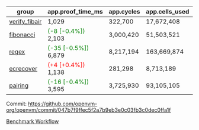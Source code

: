 | group | app.proof_time_ms | app.cycles | app.cells_used | leaf.proof_time_ms | leaf.cycles | leaf.cells_used |
| -- | -- | -- | -- | -- | -- | -- |
| [verify_fibair](https://github.com/openvm-org/openvm/blob/benchmark-results/benchmarks-pr/1928/verify_fibair-047b7f9ffec5f2a7b9eb3e0c03fb3c0dec0ffa1f.md) | 1,029 |  322,700 |  17,672,408 |- | - | - |
| [fibonacci](https://github.com/openvm-org/openvm/blob/benchmark-results/benchmarks-pr/1928/fibonacci-047b7f9ffec5f2a7b9eb3e0c03fb3c0dec0ffa1f.md) |<span style='color: green'>(-8 [-0.4%])</span> 2,103 |  3,000,420 |  51,503,521 |- | - | - |
| [regex](https://github.com/openvm-org/openvm/blob/benchmark-results/benchmarks-pr/1928/regex-047b7f9ffec5f2a7b9eb3e0c03fb3c0dec0ffa1f.md) |<span style='color: green'>(-35 [-0.5%])</span> 6,879 |  8,217,194 |  163,669,874 |- | - | - |
| [ecrecover](https://github.com/openvm-org/openvm/blob/benchmark-results/benchmarks-pr/1928/ecrecover-047b7f9ffec5f2a7b9eb3e0c03fb3c0dec0ffa1f.md) |<span style='color: red'>(+4 [+0.4%])</span> 1,138 |  281,298 |  8,713,189 |- | - | - |
| [pairing](https://github.com/openvm-org/openvm/blob/benchmark-results/benchmarks-pr/1928/pairing-047b7f9ffec5f2a7b9eb3e0c03fb3c0dec0ffa1f.md) |<span style='color: green'>(-16 [-0.4%])</span> 3,595 |  3,725,930 |  93,105,105 |- | - | - |


Commit: https://github.com/openvm-org/openvm/commit/047b7f9ffec5f2a7b9eb3e0c03fb3c0dec0ffa1f

[Benchmark Workflow](https://github.com/openvm-org/openvm/actions/runs/16733858435)
